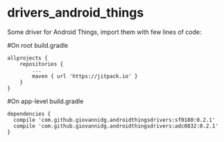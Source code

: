 # drivers_android_things
Some driver for Android Things, import them with few lines of code:

#On root build.gradle

	allprojects {
		repositories {
			...
			maven { url 'https://jitpack.io' }
		}
	}
  
#On app-level build.gradle

	dependencies {
      compile 'com.github.giovannidg.androidthingsdrivers:sf0180:0.2.1'
      compile 'com.github.giovannidg.androidthingsdrivers:adc0832:0.2.1'
	}
